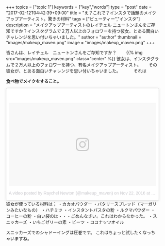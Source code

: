 +++
topics = ["topic 1"]
keywords = ["key","words"]
type = "post"
date = "2017-02-12T04:42:39+09:00"
title = "え？これで？インスタで話題のメイクアップアーティスト。驚きの材料"
tags = ["ビューティー","インスタ"]
description = "メイクアップアーティストのレイチェル ニュートンさんをご存知ですか？インスタグラムで２万人以上のフォロワーを持つ彼女、とある面白いチャレンジを思い付いちゃいました。"
author = "author"
thumbnail = "images/makeup_maven.png"
image = "images/makeup_maven.png"
+++




皆さんは、レイチェル　ニュートンさんをご存知ですか？　　
{{% img src="images/makeup_maven.png" class="center" %}}
彼女は、インスタグラムで２万人以上のフォロワーを持つ、有名メイクアップアーティスト。　　
その彼女が、とある面白いチャレンジを思い付いちゃいました。　　
　
それは

**食べ物でメイクをすること。**
<!--html_preserve-->

<blockquote class="instagram-media" data-instgrm-version="7" style=" background:#FFF; border:0; border-radius:3px; box-shadow:0 0 1px 0 rgba(0,0,0,0.5),0 1px 10px 0 rgba(0,0,0,0.15); margin: 1px; max-width:658px; padding:0; width:99.375%; width:-webkit-calc(100% - 2px); width:calc(100% - 2px);"><div style="padding:8px;"> <div style=" background:#F8F8F8; line-height:0; margin-top:40px; padding:28.10185185185185% 0; text-align:center; width:100%;"> <div style=" background:url(data:image/png;base64,iVBORw0KGgoAAAANSUhEUgAAACwAAAAsCAMAAAApWqozAAAABGdBTUEAALGPC/xhBQAAAAFzUkdCAK7OHOkAAAAMUExURczMzPf399fX1+bm5mzY9AMAAADiSURBVDjLvZXbEsMgCES5/P8/t9FuRVCRmU73JWlzosgSIIZURCjo/ad+EQJJB4Hv8BFt+IDpQoCx1wjOSBFhh2XssxEIYn3ulI/6MNReE07UIWJEv8UEOWDS88LY97kqyTliJKKtuYBbruAyVh5wOHiXmpi5we58Ek028czwyuQdLKPG1Bkb4NnM+VeAnfHqn1k4+GPT6uGQcvu2h2OVuIf/gWUFyy8OWEpdyZSa3aVCqpVoVvzZZ2VTnn2wU8qzVjDDetO90GSy9mVLqtgYSy231MxrY6I2gGqjrTY0L8fxCxfCBbhWrsYYAAAAAElFTkSuQmCC); display:block; height:44px; margin:0 auto -44px; position:relative; top:-22px; width:44px;"></div></div><p style=" color:#c9c8cd; font-family:Arial,sans-serif; font-size:14px; line-height:17px; margin-bottom:0; margin-top:8px; overflow:hidden; padding:8px 0 7px; text-align:center; text-overflow:ellipsis; white-space:nowrap;"><a href="https://www.instagram.com/p/BNIBbarhrQX/" style=" color:#c9c8cd; font-family:Arial,sans-serif; font-size:14px; font-style:normal; font-weight:normal; line-height:17px; text-decoration:none;" target="_blank">A video posted by Raychel Newton (@makeup_maven)</a> on <time style=" font-family:Arial,sans-serif; font-size:14px; line-height:17px;" datetime="2016-11-22T20:10:46+00:00">Nov 22, 2016 at 12:10pm PST</time></p></div></blockquote>
<script async defer src="//platform.instagram.com/en_US/embeds.js"></script>
<!--/html_preserve-->
彼女が使っている材料は；
 ・カカオパウダー
 ・バタリースプレッド（マーガリンみたいなもの）
 ・ハチミツ
 ・インスタントパスタの粉
 ・ルクマパウダー
 ・コーヒーの粉
 ・白い袋のは・・・ごめんなさい。これはわからなかった。
 ・スニッカーズ
 ・いちごゼリーの素
 ・ビーツ
 ・ココナッツオイル

スニッカーズでのシャドーイングは圧巻です。
これはちょっと試したくなっちゃいますね。
